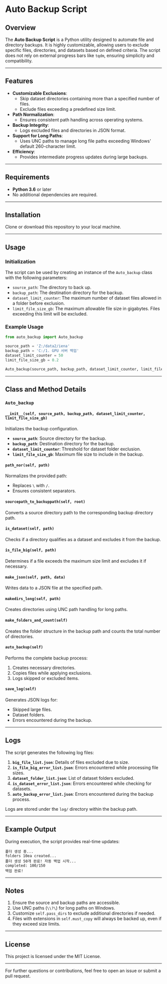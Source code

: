 
# Auto Backup Script

## Overview
The **Auto Backup Script** is a Python utility designed to automate file and directory backups. It is highly customizable, allowing users to exclude specific files, directories, and datasets based on defined criteria. The script does not rely on external progress bars like `tqdm`, ensuring simplicity and compatibility.

---

## Features
- **Customizable Exclusions**:
  - Skip dataset directories containing more than a specified number of files.
  - Exclude files exceeding a predefined size limit.
- **Path Normalization**:
  - Ensures consistent path handling across operating systems.
- **Backup Integrity**:
  - Logs excluded files and directories in JSON format.
- **Support for Long Paths**:
  - Uses UNC paths to manage long file paths exceeding Windows' default 260-character limit.
- **Efficiency**:
  - Provides intermediate progress updates during large backups.

---

## Requirements
- **Python 3.6** or later
- No additional dependencies are required.

---

## Installation
Clone or download this repository to your local machine.

---

## Usage

### Initialization
The script can be used by creating an instance of the `Auto_backup` class with the following parameters:
- `source_path`: The directory to back up.
- `backup_path`: The destination directory for the backup.
- `dataset_limit_counter`: The maximum number of dataset files allowed in a folder before exclusion.
- `limit_file_size_gb`: The maximum allowable file size in gigabytes. Files exceeding this limit will be excluded.

### Example Usage
```python
from auto_backup import Auto_backup

source_path = 'Z:/data2/iena'
backup_path = 'C:/1. GPU 서버 백업'
dataset_limit_counter = 50
limit_file_size_gb = 0.2

Auto_backup(source_path, backup_path, dataset_limit_counter, limit_file_size_gb).auto_backup()
```

---

## Class and Method Details

### **`Auto_backup`**
#### **`__init__(self, source_path, backup_path, dataset_limit_counter, limit_file_size_gb)`**
Initializes the backup configuration.
- **`source_path`**: Source directory for the backup.
- **`backup_path`**: Destination directory for the backup.
- **`dataset_limit_counter`**: Threshold for dataset folder exclusion.
- **`limit_file_size_gb`**: Maximum file size to include in the backup.

#### **`path_nor(self, path)`**
Normalizes the provided path:
- Replaces `\` with `/`.
- Ensures consistent separators.

#### **`sourcepath_to_backuppath(self, root)`**
Converts a source directory path to the corresponding backup directory path.

#### **`is_dataset(self, path)`**
Checks if a directory qualifies as a dataset and excludes it from the backup.

#### **`is_file_big(self, path)`**
Determines if a file exceeds the maximum size limit and excludes it if necessary.

#### **`make_json(self, path, data)`**
Writes data to a JSON file at the specified path.

#### **`makedirs_long(self, path)`**
Creates directories using UNC path handling for long paths.

#### **`make_folders_and_count(self)`**
Creates the folder structure in the backup path and counts the total number of directories.

#### **`auto_backup(self)`**
Performs the complete backup process:
1. Creates necessary directories.
2. Copies files while applying exclusions.
3. Logs skipped or excluded items.

#### **`save_log(self)`**
Generates JSON logs for:
- Skipped large files.
- Dataset folders.
- Errors encountered during the backup.

---

## Logs
The script generates the following log files:
1. **`big_file_list.json`**: Details of files excluded due to size.
2. **`is_file_big_error_list.json`**: Errors encountered while processing file sizes.
3. **`dataset_folder_list.json`**: List of dataset folders excluded.
4. **`is_dataset_error_list.json`**: Errors encountered while checking for datasets.
5. **`auto_backup_error_list.json`**: Errors encountered during the backup process.

Logs are stored under the `log/` directory within the backup path.

---

## Example Output
During execution, the script provides real-time updates:
```
폴더 생성 중...
folders 10ea created...
폴더 생성 50개 완료! 자동 백업 시작...
completed: 100/150
백업 완료!
```

---

## Notes
1. Ensure the source and backup paths are accessible.
2. Use UNC paths (`\\?\`) for long paths on Windows.
3. Customize `self.pass_dirs` to exclude additional directories if needed.
4. Files with extensions in `self.must_copy` will always be backed up, even if they exceed size limits.

---

## License
This project is licensed under the MIT License.

---

For further questions or contributions, feel free to open an issue or submit a pull request.
